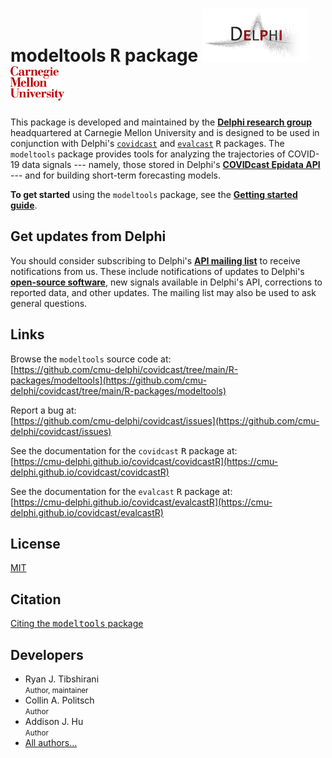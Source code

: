 # modeltools <tt>R</tt> package <a href="https://delphi.cmu.edu/"><img src="man/figures/delphi_logo.png" height = 85><img src="man/figures/cmu_logo.png" height=55></a>

This package is developed and maintained by the 
[**Delphi research group**](https://delphi.cmu.edu/) 
headquartered at Carnegie Mellon University and is designed to be used in 
conjunction with Delphi's
[`covidcast`](https://cmu-delphi.github.io/covidcast/covidcastR) and 
[`evalcast`](https://cmu-delphi.github.io/covidcast/evalcastR) 
<tt>R</tt> packages. The `modeltools` package provides tools for analyzing the
trajectories of COVID-19 data signals --- namely, those stored in Delphi's
[**COVIDcast Epidata API**](https://cmu-delphi.github.io/delphi-epidata/api/covidcast_signals.html) ---
and for building short-term forecasting models.

**To get started** using the `modeltools` package, see the
[**Getting started guide**](../../docs/modeltoolsR/articles/modeltools.html).


## Get updates from Delphi

You should consider subscribing to Delphi's 
[**API mailing list**](https://lists.andrew.cmu.edu/mailman/listinfo/delphi-covidcast-api)
to receive notifications from us. These include notifications of updates to 
Delphi's 
[**open-source software**](https://github.com/cmu-delphi/covidcast), 
new signals available in Delphi's API, 
corrections to reported data, and other updates. 
The mailing list may also be used to ask general questions.


## Links

Browse the `modeltools` source code at: <br/>
[https://github.com/cmu-delphi/covidcast/tree/main/R-packages/modeltools](https://github.com/cmu-delphi/covidcast/tree/main/R-packages/modeltools)

Report a bug at: <br/>
[https://github.com/cmu-delphi/covidcast/issues](https://github.com/cmu-delphi/covidcast/issues)

See the documentation for the `covidcast` <tt>R</tt> package at: <br/>
[https://cmu-delphi.github.io/covidcast/covidcastR](https://cmu-delphi.github.io/covidcast/covidcastR)

See the documentation for the `evalcast` <tt>R</tt> package at: <br/>
[https://cmu-delphi.github.io/covidcast/evalcastR](https://cmu-delphi.github.io/covidcast/evalcastR)


## License
[MIT](https://opensource.org/licenses/mit-license.php)


## Citation

[Citing the <tt>modeltools</tt> package](../../docs/modeltoolsR/authors.html)


## Developers

<ul class="list-unstyled">
<li>Ryan J. Tibshirani 
<a href="https://orcid.org/0000-0002-2158-8304" target="orcid.widget" aria-label="ORCID"><span class="fab fa-orcid orcid" aria-hidden="true"></span></a>
<br><small class="roles"> Author, maintainer </small></li>
<li>Collin A. Politsch 
<a href="https://orcid.org/0000-0003-3727-9167" target="orcid.widget" aria-label="ORCID"><span class="fab fa-orcid orcid" aria-hidden="true"></span></a>
<br><small class="roles"> Author </small></li>
<li>Addison J. Hu 
<a href="https://orcid.org/0000-0002-9339-7291" target="orcid.widget" aria-label="ORCID"><span class="fab fa-orcid orcid" aria-hidden="true"></span></a>
<br><small class="roles"> Author </small></li>
<li><a href="../../docs/modeltoolsR/authors.html">All authors...</a></li>
</ul>
